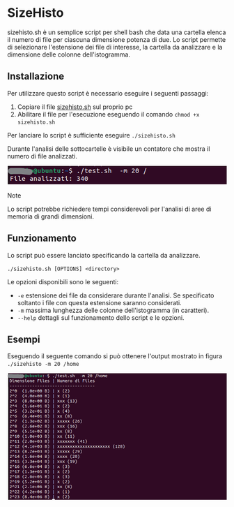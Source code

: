 # SizeHisto
sizehisto.sh è un semplice script per shell bash che data una cartella elenca il numero di file per ciascuna dimensione potenza di due. Lo script permette di selezionare l'estensione dei file di interesse, la cartella da analizzare e la dimensione delle colonne dell'istogramma.

## Installazione
Per utilizzare questo script è necessario eseguire i seguenti passaggi:
1. Copiare il file [sizehisto.sh](src/sizehisto.sh) sul proprio pc
2. Abilitare il file per l'esecuzione eseguendo il comando `chmod +x sizehisto.sh`

Per lanciare lo script è sufficiente eseguire `./sizehisto.sh`

Durante l'analisi delle sottocartelle è visibile un contatore che mostra il numero di file analizzati.

![immagine2](/immagini/example_search.png)

> [!NOTE]
> Lo script potrebbe richiedere tempi considerevoli per l'analisi di aree di memoria di grandi dimensioni.

## Funzionamento
Lo script può essere lanciato specificando la cartella da analizzare.

``` 
./sizehisto.sh [OPTIONS] <directory>
```
Le opzioni disponibili sono le seguenti:
- `-e` estensione dei file da considerare durante l'analisi. Se specificato soltanto i file con questa estensione saranno considerati.
- `-m` massima lunghezza delle colonne dell'istogramma (in caratteri).
- `--help` dettagli sul funzionamento dello script e le opzioni.

## Esempi
Eseguendo il seguente comando si può ottenere l'output mostrato in figura `./sizehisto -m 20 /home`

![immagine1](/immagini/example_result.png)


